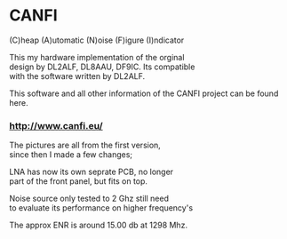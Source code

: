 # CANFI
 (C)heap (A)utomatic (N)oise (F)igure (I)ndicator
 
 This my hardware implementation of the orginal\
 design by DL2ALF, DL8AAU, DF9IC. Its compatible\
 with the software written by DL2ALF.
 
 This software and all other information of the
 CANFI project can be found here.
 
 ### http://www.canfi.eu/
 
 The pictures are all from the first version,\
 since then I made a few changes;
 
  LNA has now its own seprate PCB, no longer\
  part of the front panel, but fits on top.
  
  Noise source only tested to 2 Ghz still need\
  to evaluate its performance on higher frequency's
  
  The approx ENR is around 15.00 db at 1298 Mhz.
  
